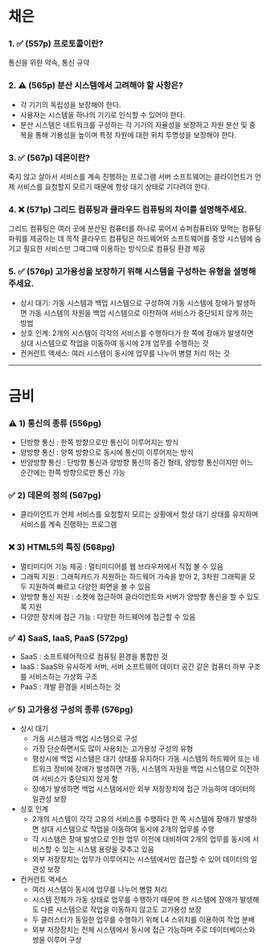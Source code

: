 # 채은
### 1. ✅ (557p) 프로토콜이란?

통신을 위한 약속, 통신 규약

### 2. ⚠️ (565p) 분산 시스템에서 고려해야 할 사항은?

- 각 기기의 독립성을 보장해야 한다.
- 사용자는 시스템을 하나의 기기로 인식할 수 있어야 한다.
- 분산 시스템은 네트워크를 구성하는 각 기기의 자율성을 보장하고 자원 분산 및 중복을 통해 가용성을 높이며 특정 자원에 대한 위치 투명성을 보장해야 한다.

### 3. ✅ (567p) 데몬이란?

죽지 않고 살아서 서비스를 계속 진행하는 프로그램
서버 소프트웨어는 클라이언트가 언제 서비스를 요청할지 모르기 때문에 항상 대기 상태로 기다려야 한다.

### 4. ❌ (571p) 그리드 컴퓨팅과 클라우드 컴퓨팅의 차이를 설명해주세요.

그리드 컴퓨팅은 여러 곳에 분산된 컴퓨터를 하나로 묶어서 슈퍼컴퓨터와 맞먹는 컴퓨팅 파워를 제공하는 데 목적
클라우드 컴퓨팅은 하드웨어와 소프트웨어를 중앙 시스템에 숨기고 필요한 서비스만 그때그때 이용하는 방식으로 컴퓨팅 환경 제공

### 5. ✅ (576p) 고가용성을 보장하기 위해 시스템을 구성하는 유형을 설명해주세요.

- 상시 대기: 가동 시스템과 백업 시스템으로 구성하여 가동 시스템에 장애가 발생하면 가동 시스템의 자원을 백업 시스템으로 이전하여 서비스가 중단되지 않게 하는 방법
- 상호 인계: 2개의 시스템이 각각의 서비스를 수행하다가 한 쪽에 장애가 발생하면 상대 시스템으로 작업을 이동하여 동시에 2개 업무를 수행하는 것
- 컨커런트 액세스: 여러 시스템이 동시에 업무를 나누어 병렬 처리 하는 것

---

# 금비

### ⚠️ 1) 통신의 종류 (556pg)

- 단방향 통신 : 한쪽 방향으로만 통신이 이루어지는 방식
- 양방향 통신 : 양쪽 방향으로 동시에 통신이 이루어지는 방식
- 반양방향 통신 : 단방향 통신과 양방향 통신의 중간 형태, 양방향 통신이지만 어느 순간에는 한쪽 방향으로만 통신 가능

### ✅ 2) 데몬의 정의 (567pg)

- 클라이언트가 언제 서비스를 요청할지 모르는 상황에서 항상 대기 상태를 유지하며 서비스를 계속 진행하는 프로그램

### ❌ 3) HTML5의 특징 (568pg)

- 멀티미디어 기능 제공 : 멀티미디어를 웹 브라우저에서 직접 볼 수 있음
- 그래픽 지원 : 그래픽카드가 지원하는 하드웨어 가속을 받아 2, 3차원 그래픽을 모두 지원하여 빠르고 다양한 화면을 볼 수 있음
- 양방향 통신 지원 : 소켓에 접근하여 클라이언트와 서버가 양방향 통신을 할 수 있도록 지원
- 다양한 장치에 접근 가능 : 다양한 하드웨어에 접근할 수 있음

### ✅ 4) SaaS, IaaS, PaaS (572pg)

- SaaS : 소프트웨어적으로 컴퓨팅 환경을 통합한 것
- IaaS : SaaS와 유사하게 서버, 서버 소프트웨어 데이터 공간 같은 컴퓨터 하부 구조를 서비스하는 가상화 구조
- PaaS : 개발 환경을 서비스하는 것

### ✅ 5) 고가용성 구성의 종류 (576pg)

- 상시 대기
    - 가동 시스템과 백업 시스템으로 구성
    - 가장 단순하면서도 많이 사용되는 고가용성 구성의 유형
    - 평상시에 백업 시스템은 대기 상태를 유지하다 가동 시스템의 하드웨어 또는 네트워크 장비에 장애가 발생하면 가동, 시스템의 자원을 백업 시스템으로 이전하여 서비스가 중단되지 않게 함
    - 장애가 발생하면 백업 시스템에서만 외부 저장장치에 접근 가능하여 데이터의 일관성 보장
- 상호 인계
    - 2개의 시스템이 각각 고유의 서비스를 수행하다 한 쪽 시스템에 장애가 발생하면 상대 시스템으로 작업을 이동하여 동시에 2개의 업무를 수행
    - 각 시스템은 장애 발생으로 인한 업무 이전에 대비하여 2개의 업무를 동시에 서비스할 수 있는 시스템 용량을 갖추고 있음
    - 외부 저장장치는 업무가 이루어지는 시스템에서만 접근할 수 있어 데이터의 일관성 보장
- 컨커런트 액세스
    - 여러 시스템이 동시에 업무를 나누어 병렬 처리
    - 시스템 전체가 가동 상태로 업무를 수행하기 때문에 한 시스템에 장애가 발생해도 다른 시스템으로 작업을 이동하지 않고도 고가용성 보장
    - 두 클러스터가 동일한 업무를 수행하기 위해 L4 스위치를 이용하여 작업 분배
    - 외부 저장장치는 전체 시스템에서 동시에 접근 가능하며 주로 데이터베이스와 쌍을 이루어 구상
